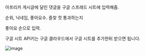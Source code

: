 아프리카 게시글에 달린 댓글을 구글 스프래드 시트에 입력해줌.

순위, 닉네임, 좋아요수. 즐찾 컷 통과하는지

좋아요 순으로 입력.


구글 시트 API키는 구글 클라우드에서 구글 시트를 추가한뒤 받으면 됩니다.


![image](https://github.com/user-attachments/assets/3b05f568-ea8b-4808-ac00-4323fa8f0305)

